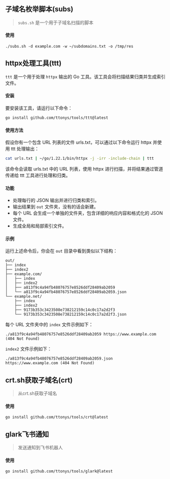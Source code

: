 ## 子域名枚举脚本(subs)

> `subs.sh` 是一个用于子域名扫描的脚本

#### 使用
```
./subs.sh -d example.com -w ~/subdomains.txt -o /tmp/res
```



## httpx处理工具(ttt)

`ttt` 是一个用于处理 `httpx` 输出的 Go 工具。该工具会将扫描结果归类并生成索引文件。

#### 安装

要安装该工具，请运行以下命令：

```sh
go install github.com/ttonys/tools/ttt@latest
```

#### 使用方法

假设你有一个包含 URL 列表的文件 urls.txt，可以通过以下命令运行 httpx 并使用 ttt 处理输出：

```sh
cat urls.txt | ~/go/1.22.1/bin/httpx -j -irr -include-chain | ttt
```
该命令会读取 urls.txt 中的 URL 列表，使用 httpx 进行扫描，并将结果通过管道传递给 ttt 工具进行处理和归类。

#### 功能

- 处理每行的 JSON 输出并进行归类和索引。
- 输出结果到 `out` 文件夹，没有的话会新建。
- 每个 URL 会生成一个单独的文件夹，包含详细的响应内容和格式化的 JSON 文件。
- 生成全局和局部索引文件。

#### 示例

运行上述命令后，你会在 `out` 目录中看到类似以下结构：

```
out/
├── index
├── index2
├── example.com/
│   ├── index
│   ├── index2
│   ├── a813f9c4a94fb48076757e8526ddf28409ab2059
│   └── a813f9c4a94fb48076757e8526ddf28409ab2059.json
└── example.net/
    ├── index
    ├── index2
    ├── 9173b353c3423508e738212159c14c0c17a2d2f3
    └── 9173b353c3423508e738212159c14c0c17a2d2f3.json
```

每个 URL 文件夹中的 `index` 文件示例如下：

```
./a813f9c4a94fb48076757e8526ddf28409ab2059 https://www.example.com (404 Not Found)
```

`index2` 文件示例如下：

```
./a813f9c4a94fb48076757e8526ddf28409ab2059.json https://www.example.com (404 Not Found)
```



## crt.sh获取子域名(crt)

> 从crt.sh获取子域名

#### 使用

```
go install github.com/ttonys/tools/crt@latest
```

## glark飞书通知

> 发送通知到飞书机器人

#### 使用

```
go install github.com/ttonys/tools/glark@latest
```

